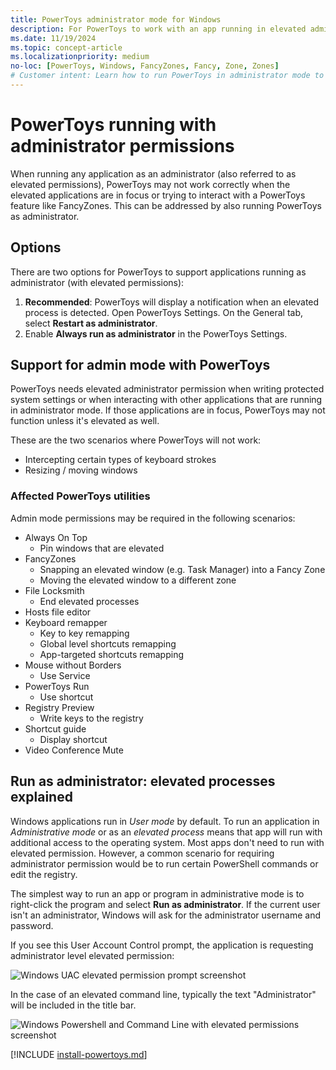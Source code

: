 ```yaml
---
title: PowerToys administrator mode for Windows
description: For PowerToys to work with an app running in elevated admin mode, PowerToys must be running in administrator mode as well.
ms.date: 11/19/2024
ms.topic: concept-article
ms.localizationpriority: medium
no-loc: [PowerToys, Windows, FancyZones, Fancy, Zone, Zones]
# Customer intent: Learn how to run PowerToys in administrator mode to work with apps running in elevated admin mode.
---
```


# PowerToys running with administrator permissions

When running any application as an administrator (also referred to as elevated permissions), PowerToys may not work correctly when the elevated applications are in focus or trying to interact with a PowerToys feature like FancyZones. This can be addressed by also running PowerToys as administrator.

## Options

There are two options for PowerToys to support applications running as administrator (with elevated permissions):

1. **Recommended**: PowerToys will display a notification when an elevated process is detected. Open PowerToys Settings. On the General tab, select **Restart as administrator**.
2. Enable **Always run as administrator** in the PowerToys Settings.

## Support for admin mode with PowerToys

PowerToys needs elevated administrator permission when writing protected system settings or when interacting with other applications that are running in administrator mode. If those applications are in focus, PowerToys may not function unless it's elevated as well.

These are the two scenarios where PowerToys will not work:

- Intercepting certain types of keyboard strokes
- Resizing / moving windows

### Affected PowerToys utilities

Admin mode permissions may be required in the following scenarios:

- Always On Top
  - Pin windows that are elevated
- FancyZones
  - Snapping an elevated window (e.g. Task Manager) into a Fancy Zone
  - Moving the elevated window to a different zone
- File Locksmith
  - End elevated processes
- Hosts file editor
- Keyboard remapper
  - Key to key remapping
  - Global level shortcuts remapping
  - App-targeted shortcuts remapping
- Mouse without Borders
  - Use Service
- PowerToys Run
  - Use shortcut
- Registry Preview
  - Write keys to the registry
- Shortcut guide
  - Display shortcut
- Video Conference Mute

## Run as administrator: elevated processes explained

Windows applications run in _User mode_ by default. To run an application in _Administrative mode_ or as an _elevated process_ means that app will run with additional access to the operating system. Most apps don't need to run with elevated permission. However, a common scenario for requiring administrator permission would be to run certain PowerShell commands or edit the registry.

The simplest way to run an app or program in administrative mode is to right-click the program and select **Run as administrator**. If the current user isn't an administrator, Windows will ask for the administrator username and password.

If you see this User Account Control prompt, the application is requesting administrator level elevated permission:

![Windows UAC elevated permission prompt screenshot](../images/pt-admin-prompt.png)

In the case of an elevated command line, typically the text "Administrator" will be included in the title bar.

![Windows Powershell and Command Line with elevated permissions screenshot](../images/pt-admin-terminal.png)

[!INCLUDE [install-powertoys.md](../includes/install-powertoys.md)]
